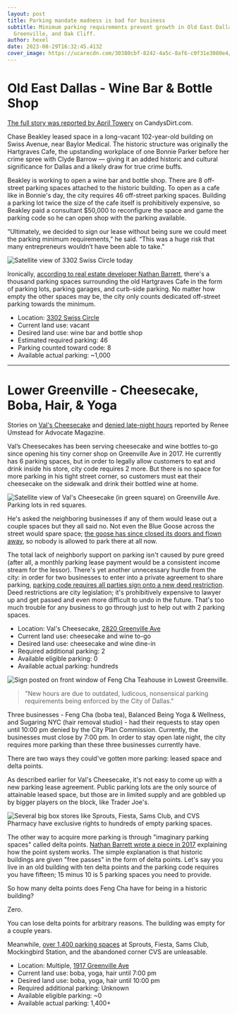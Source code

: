 ```yaml
---
layout: post
title: Parking mandate madness is bad for business
subtitle: Minimum parking requirements prevent growth in Old East Dallas, Lower
  Greenville, and Oak Cliff.
author: hexel
date: 2023-08-29T16:32:45.413Z
cover_image: https://ucarecdn.com/30380cbf-8242-4a5c-8af6-c0f31e3080e4/
---
```

# Old East Dallas - Wine Bar & Bottle Shop

[The full story was reported by April Towery](https://candysdirt.com/2023/08/28/redevelopment-plan-for-an-old-east-dallas-cafe-with-bonnie-and-clyde-ties-hits-a-roadblock-with-parking-requirements/) on CandysDirt.com.

Chase Beakley leased space in a long-vacant 102-year-old building on Swiss Avenue, near Baylor Medical. The historic structure was originally the Hartgraves Cafe, the upstanding workplace of one Bonnie Parker before her crime spree with Clyde Barrow — giving it an added historic and cultural significance for Dallas and a likely draw for true crime buffs.

Beakley is working to open a wine bar and bottle shop. There are 8 off-street parking spaces attached to the historic building. To open as a cafe like in Bonnie's day, the city requires 46 off-street parking spaces. Building a parking lot twice the size of the cafe itself is prohibitively expensive, so Beakley paid a consultant $50,000 to reconfigure the space and game the parking code so he can open shop with the parking available.

“Ultimately, we decided to sign our lease without being sure we could meet the parking minimum requirements,” he said. “This was a huge risk that many entrepreneurs wouldn’t have been able to take.”

![Satellite view of 3302 Swiss Circle today](https://ucarecdn.com/eee12c57-6ae2-4bc3-9b8a-369c2bd4a3b4/-/crop/1198x761/0,18/-/preview/ "Satellite view of 3302 Swiss Circle today")

Ironically, [according to real estate developer Nathan Barrett](https://twitter.com/ncoxbarrett/status/1696175066713600028), there's a thousand parking spaces surrounding the old Hartgraves Cafe in the form of parking lots, parking garages, and curb-side parking. No matter how empty the other spaces may be, the city only counts dedicated off-street parking towards the minimum.

* Location: [3302 Swiss Circle](https://www.google.com/maps/place/3302+Swiss+Cir,+Dallas,+TX+75204/@32.7907039,-96.7851969,764m/data=!3m2!1e3!4b1!4m6!3m5!1s0x864e98db3d29a769:0x6d74f5032339f1ad!8m2!3d32.7907039!4d-96.782622!16s%2Fg%2F11c5f9mypy?entry=ttu)
* Current land use: vacant
* Desired land use: wine bar and bottle shop 
* Estimated required parking: 46
* Parking counted toward code: 8
* Available actual parking: ~1,000

- - -

# Lower Greenville - Cheesecake, Boba, Hair, & Yoga

Stories on [Val's Cheesecake](https://lakewood.advocatemag.com/vals-cheesecakes-parking/#gsc.tab=0) and [denied late-night hours](https://lakewood.advocatemag.com/plan-commission-denies-late-hours/#gsc.tab=0) reported by Renee Umstead for Advocate Magazine.

Val’s Cheesecakes has been serving cheesecake and wine bottles to-go since opening his tiny corner shop on Greenville Ave in 2017. He currently has 6 parking spaces, but in order to legally allow customers to eat and drink inside his store, city code requires 2 more. But there is no space for more parking in his tight street corner, so customers must eat their cheesecake on the sidewalk and drink their bottled wine at home.

![Satellite view of Val's Cheesecake (in green square) on Greenville Ave. Parking lots in red squares.](https://ucarecdn.com/9410d919-cef7-4b4d-b857-ea6fc45a9147/ "Satellite view of Val's Cheesecake (in green square) on Greenville Ave. Parking lots in red squares.")

He's asked the neighboring businesses if any of them would lease out a couple spaces but they all said no. Not even the Blue Goose across the street would spare space; [the goose has since closed its doors and flown away](https://www.dallasnews.com/food/restaurant-news/2023/02/28/dallas-original-blue-goose-restaurant-is-closing-on-greenville-avenue/), so nobody is allowed to park there at all now.

The total lack of neighborly support on parking isn't caused by pure greed (after all, a monthly parking lease payment would be a consistent income stream for the lessor). There's yet another unnecessary hurdle from the city: in order for two businesses to enter into a private agreement to share parking, [parking code requires all parties sign onto a new deed restriction](https://twitter.com/ncoxbarrett/status/1688766359058976769). Deed restrictions are city legislation; it's prohibitively expensive to lawyer up and get passed and even more difficult to undo in the future. That's too much trouble for any business to go through just to help out with 2 parking spaces.

* Location: Val's Cheesecake, [2820 Greenville Ave](https://goo.gl/maps/MAygHSZUfMSC3fna8)
* Current land use: cheesecake and wine to-go
* Desired land use: cheesecake and wine dine-in 
* Required additional parking: 2
* Available eligible parking: 0
* Available actual parking: hundreds

![Sign posted on front window of Feng Cha Teahouse in Lowest Greenville.](https://ucarecdn.com/2702dabd-98fd-40ee-88e8-c171d71b7cf4/ "Sign posted on front window of Feng Cha Teahouse in Lowest Greenville.")

> "New hours are due to outdated, ludicous, nonsensical parking requirements being enforced by the City of Dallas."

Three businesses - Feng Cha (boba tea), Balanced Being Yoga & Wellness, and Sugaring NYC (hair removal studio) - had their requests to stay open until 10:00 pm denied by the City Plan Commission. Currently, the businesses must close by 7:00 pm. In order to stay open late night, the city requires more parking than these three businesses currently have.

There are two ways they could've gotten more parking: leased space and delta points.

As described earlier for Val's Cheesecake, it's not easy to come up with a new parking lease agreement. Public parking lots are the only source of attainable leased space, but those are in limited supply and are gobbled up by bigger players on the block, like Trader Joe's. 

![Several big box stores like Sprouts, Fiesta, Sams Club, and CVS Pharmacy have exclusive rights to hundreds of empty parking spaces.](https://ucarecdn.com/038320c9-a310-4dfb-aa8d-5ea9a8fb3908/-/crop/4000x2474/0,285/-/preview/ "Several big box stores like Sprouts, Fiesta, Sams Club, and CVS Pharmacy have exclusive rights to hundreds of empty parking spaces.")

The other way to acquire more parking is through "imaginary parking spaces" called delta points. [Nathan Barrett wrote a piece in 2017](https://medium.com/@ncoxbarrett/parking-and-delta-credits-or-why-old-decrepit-buildings-in-dallas-stay-that-way-8a9d9813a752) explaining how the point system works. The simple explanation is that historic buildings are given "free passes" in the form of delta points. Let's say you live in an old building with ten delta points and the parking code requires you have fifteen; 15 minus 10 is 5 parking spaces you need to provide.

So how many delta points does Feng Cha have for being in a historic building?

Zero.

You can lose delta points for arbitrary reasons. The building was empty for a couple years.

Meanwhile, [over 1,400 parking spaces](https://twitter.com/hexel_co/status/1688763229990797312) at Sprouts, Fiesta, Sams Club, Mockingbird Station, and the abandoned corner CVS are unleasable. 

* Location: Multiple, [1917 Greenville Ave](https://goo.gl/maps/MAygHSZUfMSC3fna8)
* Current land use: boba, yoga, hair until 7:00 pm
* Desired land use: boba, yoga, hair until 10:00 pm
* Required additional parking: Unknown
* Available eligible parking: ~0
* Available actual parking: 1,400+